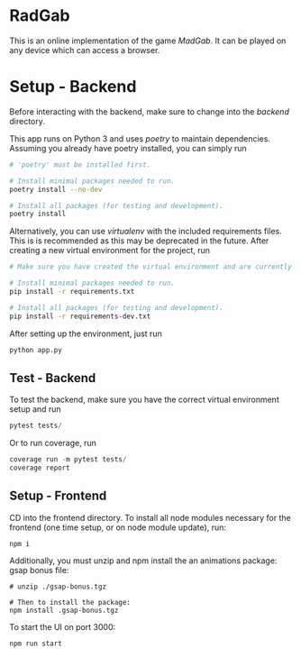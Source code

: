 # RadGab

This is an online implementation of the game *MadGab*. It can be played on any device which can access a browser.

# Setup - Backend

Before interacting with the backend, make sure to change into the *backend* directory.

This app runs on Python 3 and uses *poetry* to maintain dependencies. Assuming you already have poetry installed, you can simply run

```bash
# 'poetry' must be installed first.

# Install minimal packages needed to run.
poetry install --no-dev

# Install all packages (for testing and development).
poetry install
```

Alternatively, you can use *virtualenv* with the included requirements files. This is is recommended as this may be deprecated in the future. After creating a new virtual environment for the project, run

```bash
# Make sure you have created the virtual environment and are currently in it.

# Install minimal packages needed to run.
pip install -r requirements.txt

# Install all packages (for testing and development).
pip install -r requirements-dev.txt
```

After setting up the environment, just run
```python
python app.py
```

## Test - Backend
To test the backend, make sure you have the correct virtual environment setup and run
```python
pytest tests/
```

Or to run coverage, run
```python
coverage run -m pytest tests/
coverage report
```


## Setup - Frontend
CD into the frontend directory.
To install all node modules necessary for the frontend (one time setup, or on node module update), run: 
```
npm i
```

Additionally, you must unzip and npm install the an animations package: gsap bonus file:
```
# unzip ./gsap-bonus.tgz

# Then to install the package:
npm install .gsap-bonus.tgz
``` 


To start the UI on port 3000:
```
npm run start
```






